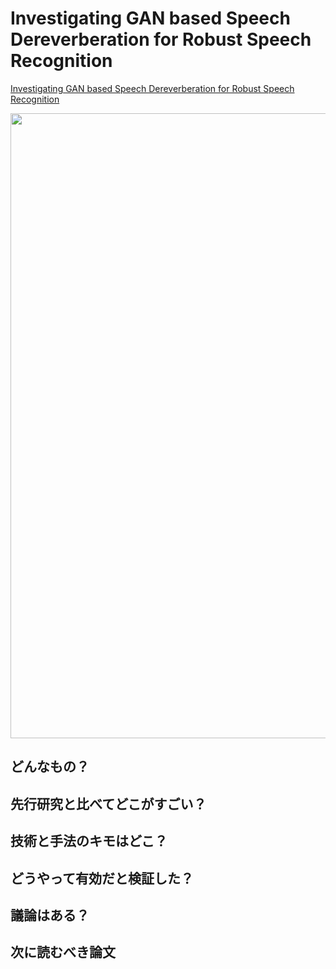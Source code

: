 # Investigating GAN based Speech Dereverberation for Robust Speech Recognition
[Investigating GAN based Speech Dereverberation for Robust Speech Recognition]()

 <img src = "画像リンク" width=1000>

## どんなもの？


## 先行研究と比べてどこがすごい？


## 技術と手法のキモはどこ？


## どうやって有効だと検証した？


## 議論はある？


## 次に読むべき論文


